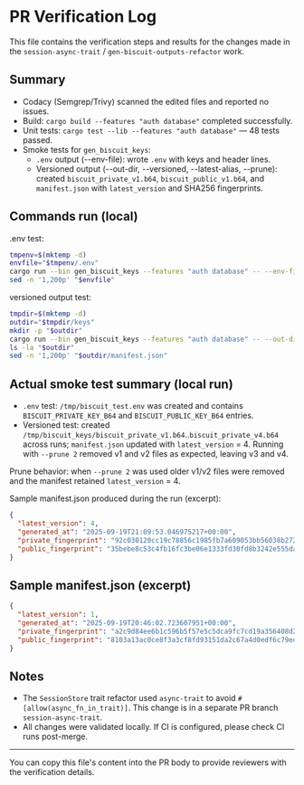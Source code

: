 # PR Verification Log

This file contains the verification steps and results for the changes made in the `session-async-trait` / `gen-biscuit-outputs-refactor` work.

## Summary

- Codacy (Semgrep/Trivy) scanned the edited files and reported no issues.
- Build: `cargo build --features "auth database"` completed successfully.
- Unit tests: `cargo test --lib --features "auth database"` — 48 tests passed.
- Smoke tests for `gen_biscuit_keys`:
  - `.env` output (--env-file): wrote `.env` with keys and header lines.
  - Versioned output (--out-dir, --versioned, --latest-alias, --prune): created `biscuit_private_v1.b64`, `biscuit_public_v1.b64`, and `manifest.json` with `latest_version` and SHA256 fingerprints.

## Commands run (local)

.env test:

```bash
tmpenv=$(mktemp -d)
envfile="$tmpenv/.env"
cargo run --bin gen_biscuit_keys --features "auth database" -- --env-file "$envfile" --force
sed -n '1,200p' "$envfile"
```

versioned output test:

```bash
tmpdir=$(mktemp -d)
outdir="$tmpdir/keys"
mkdir -p "$outdir"
cargo run --bin gen_biscuit_keys --features "auth database" -- --out-dir "$outdir" --versioned --latest-alias --prune 2
ls -la "$outdir"
sed -n '1,200p' "$outdir/manifest.json"
```

## Actual smoke test summary (local run)

- `.env` test: `/tmp/biscuit_test.env` was created and contains `BISCUIT_PRIVATE_KEY_B64` and `BISCUIT_PUBLIC_KEY_B64` entries.
- Versioned test: created `/tmp/biscuit_keys/biscuit_private_v1.b64`..`biscuit_private_v4.b64` across runs; `manifest.json` updated with `latest_version` = 4. Running with `--prune 2` removed v1 and v2 files as expected, leaving v3 and v4.

Prune behavior: when `--prune 2` was used older v1/v2 files were removed and the manifest retained `latest_version` = 4.

Sample manifest.json produced during the run (excerpt):

```json
{
  "latest_version": 4,
  "generated_at": "2025-09-19T21:09:53.046975217+00:00",
  "private_fingerprint": "92c030120cc19c78856c1985fb7a609053bb56038b27247e774a8fdfa48b6501",
  "public_fingerprint": "35bebe8c53c4fb16fc3be06e1333fd30fd8b3242e555da058b1471ffb4641674"
}
```

## Sample manifest.json (excerpt)

```json
{
  "latest_version": 1,
  "generated_at": "2025-09-19T20:46:02.723607951+00:00",
  "private_fingerprint": "a2c9d84ee6b1c596b5f57e5c5dca9fc7cd19a356408d2eddde4c2be486a247fd",
  "public_fingerprint": "8103a13ac0ce8f3a3cf8fd93151da2c67a4d0edf6c79edeaed1973915c7512c6"
}
```

## Notes

- The `SessionStore` trait refactor used `async-trait` to avoid `#[allow(async_fn_in_trait)]`. This change is in a separate PR branch `session-async-trait`.
- All changes were validated locally. If CI is configured, please check CI runs post-merge.

---

You can copy this file's content into the PR body to provide reviewers with the verification details.
